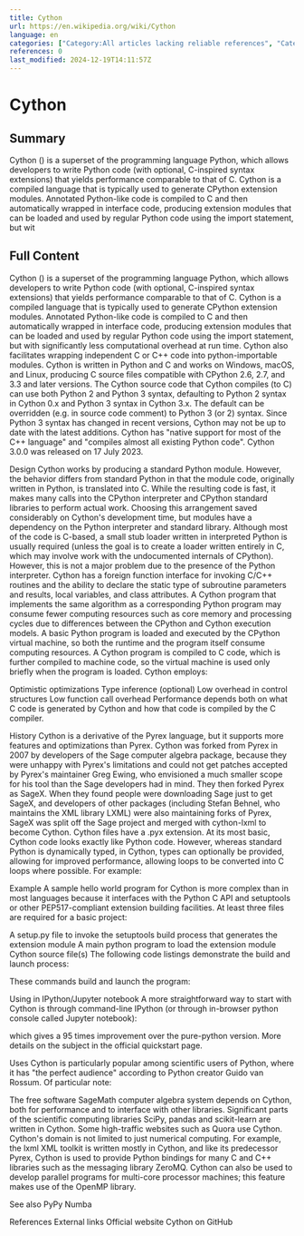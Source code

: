 ```yaml
---
title: Cython
url: https://en.wikipedia.org/wiki/Cython
language: en
categories: ["Category:All articles lacking reliable references", "Category:All articles needing expert attention", "Category:All articles that are too technical", "Category:Articles lacking reliable references from October 2018", "Category:Articles needing expert attention from May 2024", "Category:Articles with example Python (programming language) code", "Category:Articles with short description", "Category:CS1 errors: periodical ignored", "Category:CS1 maint: numeric names: authors list", "Category:Python (programming language)", "Category:Python (programming language) implementations", "Category:Short description is different from Wikidata", "Category:Software using the Apache license", "Category:Source-to-source compilers", "Category:Use dmy dates from February 2014", "Category:Wikipedia articles that are too technical from May 2024"]
references: 0
last_modified: 2024-12-19T14:11:57Z
---
```


# Cython

## Summary

Cython () is a superset of the programming language Python, which allows developers to write Python code (with optional, C-inspired syntax extensions) that yields performance comparable to that of C.
Cython is a compiled language that is typically used to generate CPython extension modules. Annotated Python-like code is compiled to C and then automatically wrapped in interface code, producing extension modules that can be loaded and used by regular Python code using the import statement, but wit

## Full Content

Cython () is a superset of the programming language Python, which allows developers to write Python code (with optional, C-inspired syntax extensions) that yields performance comparable to that of C.
Cython is a compiled language that is typically used to generate CPython extension modules. Annotated Python-like code is compiled to C and then automatically wrapped in interface code, producing extension modules that can be loaded and used by regular Python code using the import statement, but with significantly less computational overhead at run time. Cython also facilitates wrapping independent C or C++ code into python-importable modules.
Cython is written in Python and C and works on Windows, macOS, and Linux, producing C source files compatible with CPython 2.6, 2.7, and 3.3 and later versions. The Cython source code that Cython compiles (to C) can use both Python 2 and Python 3 syntax, defaulting to Python 2 syntax in Cython 0.x and Python 3 syntax in Cython 3.x. The default can be overridden (e.g. in source code comment) to Python 3 (or 2) syntax. Since Python 3 syntax has changed in recent versions, Cython may not be up to date with the latest additions. Cython has "native support for most of the C++ language" and "compiles almost all existing Python code".
Cython 3.0.0 was released on 17 July 2023.

Design
Cython works by producing a standard Python module. However, the behavior differs from standard Python in that the module code, originally written in Python, is translated into C. While the resulting code is fast, it makes many calls into the CPython interpreter and CPython standard libraries to perform actual work. Choosing this arrangement saved considerably on Cython's development time, but modules have a dependency on the Python interpreter and standard library.
Although most of the code is C-based, a small stub loader written in interpreted Python is usually required (unless the goal is to create a loader written entirely in C, which may involve work with the undocumented internals of CPython). However, this is not a major problem due to the presence of the Python interpreter.
Cython has a foreign function interface for invoking C/C++ routines and the ability to declare the static type of subroutine parameters and results, local variables, and class attributes.
A Cython program that implements the same algorithm as a corresponding Python program may consume fewer computing resources such as core memory and processing cycles due to differences between the CPython and Cython execution models. A basic Python program is loaded and executed by the CPython virtual machine, so both the runtime and the program itself consume computing resources. A Cython program is compiled to C code, which is further compiled to machine code, so the virtual machine is used only briefly when the program is loaded.
Cython employs:

Optimistic optimizations
Type inference (optional)
Low overhead in control structures
Low function call overhead
Performance depends both on what C code is generated by Cython and how that code is compiled by the C compiler.

History
Cython is a derivative of the Pyrex language, but it supports more features and optimizations than Pyrex. Cython was forked from Pyrex in 2007 by developers of the Sage computer algebra package, because they were unhappy with Pyrex's limitations and could not get patches accepted by Pyrex's maintainer Greg Ewing, who envisioned a much smaller scope for his tool than the Sage developers had in mind. They then forked Pyrex as SageX. When they found people were downloading Sage just to get SageX, and developers of other packages (including Stefan Behnel, who maintains the XML library LXML) were also maintaining forks of Pyrex, SageX was split off the Sage project and merged with cython-lxml to become Cython.
Cython files have a .pyx extension. At its most basic, Cython code looks exactly like Python code. However, whereas standard Python is dynamically typed, in Cython, types can optionally be provided, allowing for improved performance, allowing loops to be converted into C loops where possible. For example:

Example
A sample hello world program for Cython is more complex than in most languages because it interfaces with the Python C API and setuptools or other PEP517-compliant extension building facilities. At least three files are required for a basic project:

A setup.py file to invoke the setuptools build process that generates the extension module
A main python program to load the extension module
Cython source file(s)
The following code listings demonstrate the build and launch process:

These commands build and launch the program:

Using in IPython/Jupyter notebook
A more straightforward way to start with Cython is through command-line IPython (or through in-browser python console called Jupyter notebook):

which gives a 95 times improvement over the pure-python version. More details on the subject in the official quickstart page.

Uses
Cython is particularly popular among scientific users of Python, where it has "the perfect audience" according to Python creator Guido van Rossum. Of particular note:

The free software SageMath computer algebra system depends on Cython, both for performance and to interface with other libraries.
Significant parts of the scientific computing libraries SciPy, pandas and scikit-learn are written in Cython.
Some high-traffic websites such as Quora use Cython.
Cython's domain is not limited to just numerical computing. For example, the lxml XML toolkit is written mostly in Cython, and like its predecessor Pyrex, Cython is used to provide Python bindings for many C and C++ libraries such as the messaging library ZeroMQ. Cython can also be used to develop parallel programs for multi-core processor machines; this feature makes use of the OpenMP library.

See also
PyPy
Numba

References
External links
Official website 
Cython on GitHub
